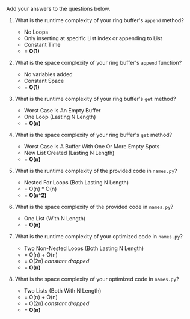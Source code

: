 Add your answers to the questions below.

1. What is the runtime complexity of your ring buffer's `append` method?
    - No Loops
    - Only inserting at specific List index or appending to List
    - Constant Time
    - = **O(1)**
2. What is the space complexity of your ring buffer's `append` function?
    - No variables added
    - Constant Space
    - = **O(1)**
3. What is the runtime complexity of your ring buffer's `get` method?
    - Worst Case Is An Empty Buffer
    - One Loop (Lasting N Length)
    - = **O(n)**
4. What is the space complexity of your ring buffer's `get` method?
    - Worst Case Is A Buffer With One Or More Empty Spots
    - New List Created (Lasting N Length)
    - = **O(n)**

5. What is the runtime complexity of the provided code in `names.py`?
    - Nested For Loops (Both Lasting N Length)
    - = O(n) * O(n)
    - = **O(n^2)**
6. What is the space complexity of the provided code in `names.py`?
    - One List (With N Length)
    - = **O(n)**
7. What is the runtime complexity of your optimized code in `names.py`?
    - Two Non-Nested Loops (Both Lasting N Length)
    - = O(n) + O(n)
    - = O(2n) *constant dropped*
    - = **O(n)**
8. What is the space complexity of your optimized code in `names.py`?
    - Two Lists (Both With N Length)
    - = O(n) + O(n)
    - = O(2n) *constant dropped*
    - = **O(n)**